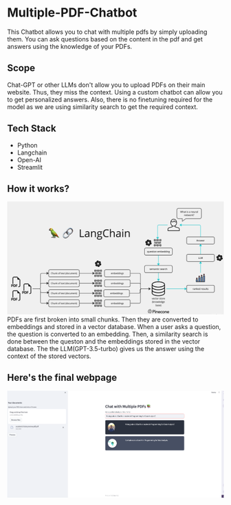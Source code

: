 # Multiple-PDF-Chatbot

This Chatbot allows you to chat with multiple pdfs by simply uploading them. You can ask questions based on the content in the pdf and get answers using the knowledge of your PDFs. 

## Scope
Chat-GPT or other LLMs don't allow you to upload PDFs on their main website. Thus, they miss the context. Using a custom chatbot can allow you to get personalized answers. Also, there is no finetuning required for the model as we are using similarity search to get the required context.

## Tech Stack 
- Python
- Langchain
- Open-AI
- Streamlit

## How it works?
![Screenshot](chatbot_workflow.png)
PDFs are first broken into small chunks. Then they are converted to embeddings and stored in a vector database. When a user asks a question, the question is converted to an embedding. Then, a similarity search is done between the queston and the embeddings stored in the vector database. The the LLM(GPT-3.5-turbo) gives us the answer using the context of the stored vectors. 

## Here's the final webpage
![Screenshot](webpage.png)
